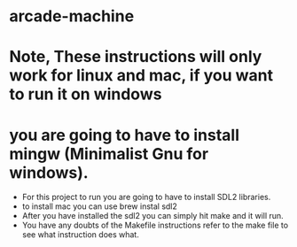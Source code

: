 # arcade-machine

# Note, These instructions will only work for linux and mac, if you want to run it on windows
# you are going to have to install mingw (Minimalist Gnu for windows).
- For this project to run you are going to have to install SDL2 libraries.
- to install mac you can use brew instal sdl2
- After you have installed the sdl2 you can simply hit make and it will run.
- You have any doubts of the Makefile instructions refer to the make file to see what instruction does what.